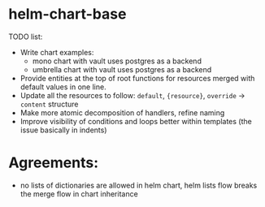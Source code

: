 # helm-chart-base

TODO list:
- Write chart examples:
    - mono chart with vault uses postgres as a backend
    - umbrella chart with vault uses postgres as a backend
- Provide entities at the top of root functions for resources merged with default values in one line.
- Update all the resources to follow: `default`, `{resource}`, `override` -> `content` structure
- Make more atomic decomposition of handlers, refine naming
- Improve visibility of conditions and loops better within templates (the issue basically in indents)

# Agreements:
 - no lists of dictionaries are allowed in helm chart, helm lists flow breaks the merge flow in chart inheritance
